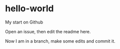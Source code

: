 # hello-world
My start on Github

Open an issue, then edit the readme here.

Now I am in a branch, make some edits and commit it.
